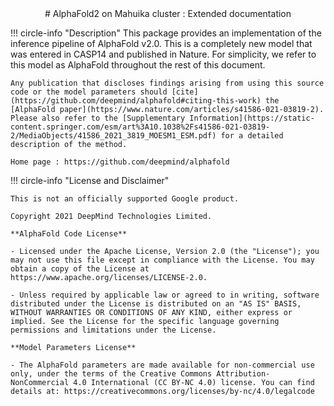 
<center>
# AlphaFold2 on Mahuika cluster : Extended documentation
</center>


!!! circle-info "Description"
    This package provides an implementation of the inference pipeline of AlphaFold v2.0. This is a completely new model that was entered in CASP14 and published in Nature. For simplicity, we refer to this model as AlphaFold throughout the rest of this document.
    
    Any publication that discloses findings arising from using this source code or the model parameters should [cite](https://github.com/deepmind/alphafold#citing-this-work) the [AlphaFold paper](https://www.nature.com/articles/s41586-021-03819-2). Please also refer to the [Supplementary Information](https://static-content.springer.com/esm/art%3A10.1038%2Fs41586-021-03819-2/MediaObjects/41586_2021_3819_MOESM1_ESM.pdf) for a detailed description of the method.
    
    Home page : https://github.com/deepmind/alphafold 

!!! circle-info "License and Disclaimer"

    This is not an officially supported Google product.
    
    Copyright 2021 DeepMind Technologies Limited.
    
    **AlphaFold Code License**
    
    - Licensed under the Apache License, Version 2.0 (the "License"); you may not use this file except in compliance with the License. You may obtain a copy of the License at https://www.apache.org/licenses/LICENSE-2.0.
    
    - Unless required by applicable law or agreed to in writing, software distributed under the License is distributed on an "AS IS" BASIS, WITHOUT WARRANTIES OR CONDITIONS OF ANY KIND, either express or implied. See the License for the specific language governing permissions and limitations under the License.
    
    **Model Parameters License**

    - The AlphaFold parameters are made available for non-commercial use only, under the terms of the Creative Commons Attribution-NonCommercial 4.0 International (CC BY-NC 4.0) license. You can find details at: https://creativecommons.org/licenses/by-nc/4.0/legalcode
        
